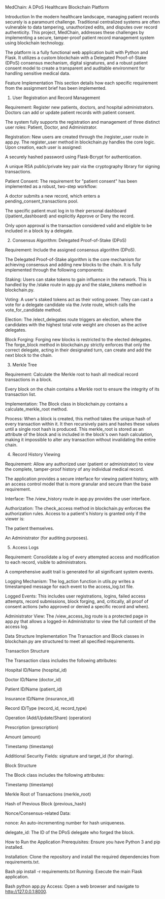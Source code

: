 MedChain: A DPoS Healthcare Blockchain Platform

Introduction
In the modern healthcare landscape, managing patient records securely is a paramount challenge. Traditional centralized systems are often vulnerable to data tampering, unauthorized edits, and disputes over record authenticity. This project, MedChain, addresses these challenges by implementing a secure, tamper-proof patient record management system using blockchain technology.

The platform is a fully functional web application built with Python and Flask. It utilizes a custom blockchain with a Delegated Proof-of-Stake (DPoS) consensus mechanism, digital signatures, and a robust patient consent model to create a transparent and auditable environment for handling sensitive medical data.

Feature Implementation
This section details how each specific requirement from the assignment brief has been implemented.

1. User Registration and Record Management

Requirement: Register new patients, doctors, and hospital administrators. Doctors can add or update patient records with patient consent.

The system fully supports the registration and management of three distinct user roles: Patient, Doctor, and Administrator.

Registration: New users are created through the /register_user route in app.py. The register_user method in blockchain.py handles the core logic. Upon creation, each user is assigned:

A securely hashed password using Flask-Bcrypt for authentication.

A unique RSA public/private key pair via the cryptography library for signing transactions.

Patient Consent: The requirement for "patient consent" has been implemented as a robust, two-step workflow:

A doctor submits a new record, which enters a pending_consent_transactions pool.

The specific patient must log in to their personal dashboard (/patient_dashboard) and explicitly Approve or Deny the record.

Only upon approval is the transaction considered valid and eligible to be included in a block by a delegate.

2. Consensus Algorithm: Delegated Proof-of-Stake (DPoS)

Requirement: Include the assigned consensus algorithm (DPoS).

The Delegated Proof-of-Stake algorithm is the core mechanism for achieving consensus and adding new blocks to the chain. It is fully implemented through the following components:

Staking: Users can stake tokens to gain influence in the network. This is handled by the /stake route in app.py and the stake_tokens method in blockchain.py.

Voting: A user's staked tokens act as their voting power. They can cast a vote for a delegate candidate via the /vote route, which calls the vote_for_candidate method.

Election: The /elect_delegates route triggers an election, where the candidates with the highest total vote weight are chosen as the active delegates.

Block Forging: Forging new blocks is restricted to the elected delegates. The forge_block method in blockchain.py strictly enforces that only the correct delegate, acting in their designated turn, can create and add the next block to the chain.

3. Merkle Tree

Requirement: Calculate the Merkle root to hash all medical record transactions in a block.

Every block on the chain contains a Merkle root to ensure the integrity of its transaction list.

Implementation: The Block class in blockchain.py contains a calculate_merkle_root method.

Process: When a block is created, this method takes the unique hash of every transaction within it. It then recursively pairs and hashes these values until a single root hash is produced. This merkle_root is stored as an attribute of the block and is included in the block's own hash calculation, making it impossible to alter any transaction without invalidating the entire chain.

4. Record History Viewing

Requirement: Allow any authorized user (patient or administrator) to view the complete, tamper-proof history of any individual medical record.

The application provides a secure interface for viewing patient history, with an access control model that is more granular and secure than the base requirement.

Interface: The /view_history route in app.py provides the user interface.

Authorization: The check_access method in blockchain.py enforces the authorization rules. Access to a patient's history is granted only if the viewer is:

The patient themselves.

An Administrator (for auditing purposes).

5. Access Logs

Requirement: Consolidate a log of every attempted access and modification to each record, visible to administrators.

A comprehensive audit trail is generated for all significant system events.

Logging Mechanism: The log_action function in utils.py writes a timestamped message for each event to the access_log.txt file.

Logged Events: This includes user registrations, logins, failed access attempts, record submissions, block forging, and, critically, all proof of consent actions (who approved or denied a specific record and when).

Administrator View: The /view_access_log route is a protected page in app.py that allows a logged-in Administrator to view the full content of the access log.

Data Structure Implementation
The Transaction and Block classes in blockchain.py are structured to meet all specified requirements.

Transaction Structure

The Transaction class includes the following attributes:

Hospital ID/Name (hospital_id)

Doctor ID/Name (doctor_id)

Patient ID/Name (patient_id)

Insurance ID/Name (insurance_id)

Record ID/Type (record_id, record_type)

Operation (Add/Update/Share) (operation)

Prescription (prescription)

Amount (amount)

Timestamp (timestamp)

Additional Security Fields: signature and target_id (for sharing).

Block Structure

The Block class includes the following attributes:

Timestamp (timestamp)

Merkle Root of Transactions (merkle_root)

Hash of Previous Block (previous_hash)

Nonce/Consensus-related Data:

nonce: An auto-incrementing number for hash uniqueness.

delegate_id: The ID of the DPoS delegate who forged the block.

How to Run the Application
Prerequisites: Ensure you have Python 3 and pip installed.

Installation: Clone the repository and install the required dependencies from requirements.txt.

Bash
pip install -r requirements.txt
Running: Execute the main Flask application.

Bash
python app.py
Access: Open a web browser and navigate to http://127.0.0.1:8000.
